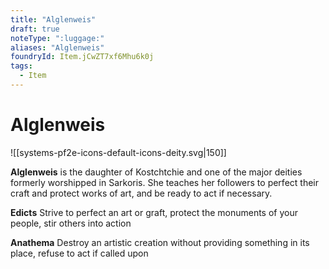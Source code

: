 ```yaml
---
title: "Alglenweis"
draft: true
noteType: ":luggage:"
aliases: "Alglenweis"
foundryId: Item.jCwZT7xf6Mhu6k0j
tags:
  - Item
---
```


# Alglenweis
![[systems-pf2e-icons-default-icons-deity.svg|150]]

**Alglenweis** is the daughter of Kostchtchie and one of the major deities formerly worshipped in Sarkoris. She teaches her followers to perfect their craft and protect works of art, and be ready to act if necessary.

**Edicts** Strive to perfect an art or graft, protect the monuments of your people, stir others into action

**Anathema** Destroy an artistic creation without providing something in its place, refuse to act if called upon
